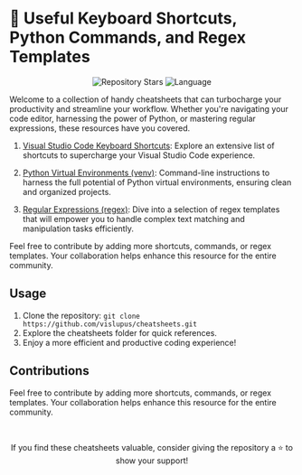 # 🚀 Useful Keyboard Shortcuts, Python Commands, and Regex Templates
<div align="center">
  <img src="https://img.shields.io/github/stars/vislupus/cheatsheets?style=flat-square" alt="Repository Stars" />
  <img src="https://img.shields.io/github/license/vislupus/cheatsheets?style=flat-square" alt="Language" />
</div>

Welcome to a collection of handy cheatsheets that can turbocharge your productivity and streamline your workflow. Whether you're navigating your code editor, harnessing the power of Python, or mastering regular expressions, these resources have you covered.

1. [Visual Studio Code Keyboard Shortcuts](https://github.com/vislupus/cheatsheets/blob/main/vscode_keyboard_shortcuts.md): Explore an extensive list of shortcuts to supercharge your Visual Studio Code experience.

2. [Python Virtual Environments (venv)](https://github.com/vislupus/cheatsheets/blob/main/venv.md): Command-line instructions to harness the full potential of Python virtual environments, ensuring clean and organized projects.

3. [Regular Expressions (regex)](https://github.com/vislupus/cheatsheets/blob/main/regex.md): Dive into a selection of regex templates that will empower you to handle complex text matching and manipulation tasks efficiently.

Feel free to contribute by adding more shortcuts, commands, or regex templates. Your collaboration helps enhance this resource for the entire community.

## Usage

1. Clone the repository: `git clone https://github.com/vislupus/cheatsheets.git`
2. Explore the cheatsheets folder for quick references.
3. Enjoy a more efficient and productive coding experience!

## Contributions

Feel free to contribute by adding more shortcuts, commands, or regex templates. Your collaboration helps enhance this resource for the entire community.

<br />

<p align="center">
  If you find these cheatsheets valuable, consider giving the repository a ⭐️ to show your support!
</p>
